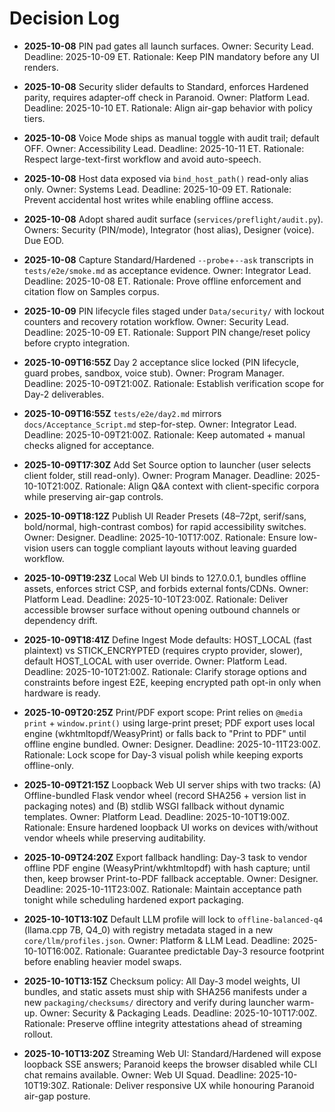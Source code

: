 # Decision Log

- **2025-10-08** PIN pad gates all launch surfaces. Owner: Security Lead. Deadline: 2025-10-09 ET. Rationale: Keep PIN mandatory before any UI renders.
- **2025-10-08** Security slider defaults to Standard, enforces Hardened parity, requires adapter-off check in Paranoid. Owner: Platform Lead. Deadline: 2025-10-10 ET. Rationale: Align air-gap behavior with policy tiers.
- **2025-10-08** Voice Mode ships as manual toggle with audit trail; default OFF. Owner: Accessibility Lead. Deadline: 2025-10-11 ET. Rationale: Respect large-text-first workflow and avoid auto-speech.
- **2025-10-08** Host data exposed via `bind_host_path()` read-only alias only. Owner: Systems Lead. Deadline: 2025-10-09 ET. Rationale: Prevent accidental host writes while enabling offline access.
- **2025-10-08** Adopt shared audit surface (`services/preflight/audit.py`). Owners: Security (PIN/mode), Integrator (host alias), Designer (voice). Due EOD.
- **2025-10-08** Capture Standard/Hardened `--probe`+`--ask` transcripts in `tests/e2e/smoke.md` as acceptance evidence. Owner: Integrator Lead. Deadline: 2025-10-08 ET. Rationale: Prove offline enforcement and citation flow on Samples corpus.
- **2025-10-09** PIN lifecycle files staged under `Data/security/` with lockout counters and recovery rotation workflow. Owner: Security Lead. Deadline: 2025-10-09 ET. Rationale: Support PIN change/reset policy before crypto integration.
- **2025-10-09T16:55Z** Day 2 acceptance slice locked (PIN lifecycle, guard probes, sandbox, voice stub). Owner: Program Manager. Deadline: 2025-10-09T21:00Z. Rationale: Establish verification scope for Day-2 deliverables.
- **2025-10-09T16:55Z** `tests/e2e/day2.md` mirrors `docs/Acceptance_Script.md` step-for-step. Owner: Integrator Lead. Deadline: 2025-10-09T21:00Z. Rationale: Keep automated + manual checks aligned for acceptance.
- **2025-10-09T17:30Z** Add Set Source option to launcher (user selects client folder, still read-only). Owner: Program Manager. Deadline: 2025-10-10T21:00Z. Rationale: Align Q&A context with client-specific corpora while preserving air-gap controls.
- **2025-10-09T18:12Z** Publish UI Reader Presets (48–72pt, serif/sans, bold/normal, high-contrast combos) for rapid accessibility switches. Owner: Designer. Deadline: 2025-10-10T17:00Z. Rationale: Ensure low-vision users can toggle compliant layouts without leaving guarded workflow.
- **2025-10-09T19:23Z** Local Web UI binds to 127.0.0.1, bundles offline assets, enforces strict CSP, and forbids external fonts/CDNs. Owner: Platform Lead. Deadline: 2025-10-10T23:00Z. Rationale: Deliver accessible browser surface without opening outbound channels or dependency drift.
- **2025-10-09T18:41Z** Define Ingest Mode defaults: HOST_LOCAL (fast plaintext) vs STICK_ENCRYPTED (requires crypto provider, slower), default HOST_LOCAL with user override. Owner: Platform Lead. Deadline: 2025-10-10T21:00Z. Rationale: Clarify storage options and constraints before ingest E2E, keeping encrypted path opt-in only when hardware is ready.
- **2025-10-09T20:25Z** Print/PDF export scope: Print relies on `@media print` + `window.print()` using large-print preset; PDF export uses local engine (wkhtmltopdf/WeasyPrint) or falls back to "Print to PDF" until offline engine bundled. Owner: Designer. Deadline: 2025-10-11T23:00Z. Rationale: Lock scope for Day-3 visual polish while keeping exports offline-only.
- **2025-10-09T21:15Z** Loopback Web UI server ships with two tracks: (A) Offline-bundled Flask vendor wheel (record SHA256 + version list in packaging notes) and (B) stdlib WSGI fallback without dynamic templates. Owner: Platform Lead. Deadline: 2025-10-10T19:00Z. Rationale: Ensure hardened loopback UI works on devices with/without vendor wheels while preserving auditability.
- **2025-10-09T24:20Z** Export fallback handling: Day-3 task to vendor offline PDF engine (WeasyPrint/wkhtmltopdf) with hash capture; until then, keep browser Print-to-PDF fallback acceptable. Owner: Designer. Deadline: 2025-10-11T23:00Z. Rationale: Maintain acceptance path tonight while scheduling hardened export packaging.

- **2025-10-10T13:10Z** Default LLM profile will lock to `offline-balanced-q4` (llama.cpp 7B, Q4_0) with registry metadata staged in a new `core/llm/profiles.json`. Owner: Platform & LLM Lead. Deadline: 2025-10-10T16:00Z. Rationale: Guarantee predictable Day-3 resource footprint before enabling heavier model swaps.
- **2025-10-10T13:15Z** Checksum policy: All Day-3 model weights, UI bundles, and static assets must ship with SHA256 manifests under a new `packaging/checksums/` directory and verify during launcher warm-up. Owner: Security & Packaging Leads. Deadline: 2025-10-10T17:00Z. Rationale: Preserve offline integrity attestations ahead of streaming rollout.
- **2025-10-10T13:20Z** Streaming Web UI: Standard/Hardened will expose loopback SSE answers; Paranoid keeps the browser disabled while CLI chat remains available. Owner: Web UI Squad. Deadline: 2025-10-10T19:30Z. Rationale: Deliver responsive UX while honouring Paranoid air-gap posture.
